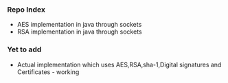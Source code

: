 ### Repo Index
 * AES implementation in java through sockets 
 * RSA implementation in java through sockets

### Yet to add 
 * Actual implementation which uses AES,RSA,sha-1,Digital signatures and Certificates - working
